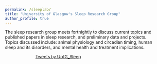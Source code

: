 ```yaml
---
permalink: /sleeplab/
title: "University of Glasgow's Sleep Research Group"
author_profile: true
---
```

The sleep research group meets fortnightly to discuss current topics and published papers in sleep research, and preliminary data and projects. Topics discussed include: animal physiology and circadian timing, human sleep and its disorders, and mental health and treatment implications.

<a class="twitter-timeline" img style="float; right; margin: 0px 0px 25px 100px;" data-width="300" data-height="400" data-theme="dark" href="https://twitter.com/UofG_Sleep?ref_src=twsrc%5Etfw">Tweets by UofG_Sleep</a> <script async src="https://platform.twitter.com/widgets.js" charset="utf-8"></script>



